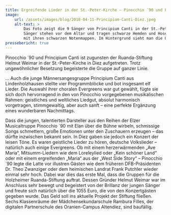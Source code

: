 ```yaml
---
title: Ergreifende Lieder in der St.-Peter-Kirche – Pinocchio ´90 und Principium Canti gaben Benefizkonzert zugunsten Ruandas
image: 
    url: /assets/images/blog/2018-04-11-Principium-Canti-Diez.jpeg
    alt-text: >
        Das Foto zeigt die 9 Sänger von Principium Canti in der St.-Peter-Kirche in Diez bei Ihrem Auftritt. Die
        Sänger stehen vor dem Altar und tragen schwarze Hemden und Hosen. Vor ihnen stehen jeweils schwarze Notenständer
        mit ihren schwarzen Notenmappen. Im Hintergrund sieht man die Orgel und die Kanzel der Kirche.
pressebericht: true
---
```

Pinocchio ´90 und Principium Canti ist zugunsten der Ruanda-Stiftung Helmut Weimar in der St.-Peter-Kirche in Diez aufgetreten. Trotz ungewöhnlicher Besetzung begeisterte die Gruppe auf ganzer Linie.

… Auch die junge Männersangesgruppe Principium Canti aus Lindenholzhausen stellte vier Programmblöcke und bot insgesamt elf Lieder. Die Auswahl ihrer choralen Evergreens war gut gewählt, fügte sie sich doch hervorragend in den von Pinocchio vorgegebenen musikalischen Rahmen: geistliches und weltliches Liedgut, absolut harmonisch vorgetragen, stimmgewaltig, aber auch sanft – eine perfekte Ergänzung eines wunderbaren Nachmittags.

Dass die jungen, talentierten Darsteller aus den Reihen der Elzer Musicaltruppe Pinocchio ´90 mit Elan über die Bühne wirbeln, schmissige Songs schmettern, große Emotionen unter den Zuschauern erzeugen – das dürfte inzwischen bekannt sein. In Diez gaben sie jedoch ein Konzert der leisen Töne. Es waren geistliche Lieder zu hören, deutsche Volkslieder – natürlich auch einige Evergreens. Ob mit einem herzerwärmenden „Ave Maria“, Mitsumm-Liedern wie dem Loreleylied oder „Kein schöner Land“ oder mit einem ergreifenden „Maria“ aus der „West Side Story“ – Pinocchio ´90 legte die Latte vor illustren Gästen wie dem früheren DFB-Präsidenten Dr. Theo Zwanziger oder dem heimischen Landrat Frank Putchler wieder einmal sehr hoch. Dabei war dies das erste Mal, dass die Gruppen für die Holzheimer Ruanda-Stiftung auftrat. Dessen Gründer Helmut Weimar war im Anschluss sehr bewegt und begeistert von der Brillanz der jungen Sänger und freute sich natürlich über die 1055 Euro, die von den Konzertgästen gegeben wurde. Das Geld soll ins aktuelle Projekt der Stiftung fließen. Sechs Klassenräume der Mädchensekundarschule Rambura Filles, der digitalen Partnerschule des Oranien-Campus Altendiez, sind baufällig.